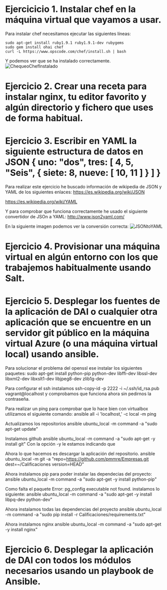 # Ejercicicio 1. Instalar chef en la máquina virtual que vayamos a usar.
Para instalar chef necesitamos ejecutar las siguientes líneas:

```
sudo apt-get install ruby1.9.1 ruby1.9.1-dev rubygems
sudo gem install ohai chef
curl -L https://www.opscode.com/chef/install.sh | bash
```

Y podemos ver que se ha instalado correctamente.
![ChequeoChefInstalado](http://i393.photobucket.com/albums/pp14/pmmre/CC/Ejercicios%20Tema%202%20CC/Seleccioacuten_038_zpssk9xlxig.png)

# Ejercicio 2. Crear una receta para instalar nginx, tu editor favorito y algún directorio y fichero que uses de forma habitual.


# Ejercicio 3. Escribir en YAML la siguiente estructura de datos en JSON { uno: "dos", tres: [ 4, 5, "Seis", { siete: 8, nueve: [ 10, 11 ] } ] }

Para realizar este ejercicio he buscado información de wikipedia de JSON y YAML de los siguientes enlaces:
https://es.wikipedia.org/wiki/JSON

https://es.wikipedia.org/wiki/YAML

Y para comprobar que funciona correctamente he usado el siguiente convertidor de JSOn a YAML:
http://www.json2yaml.com/

En la siguiente imagen podemos ver la conversión correcta:
![JSONtoYAML](http://i393.photobucket.com/albums/pp14/pmmre/CC/Ejercicios%20Tema%202%20CC/Seleccioacuten_009_zpszh8k4pwj.png)


# Ejercicio 4. Provisionar una máquina virtual en algún entorno con los que trabajemos habitualmente usando Salt.

# Ejercicio 5. Desplegar los fuentes de la aplicación de DAI o cualquier otra aplicación que se encuentre en un servidor git público en la máquina virtual Azure (o una máquina virtual local) usando ansible.

Para solucionar el problema del openssl ese instalar los siguientes paquetes:
sudo apt-get install python-pip python-dev libffi-dev libssl-dev libxml2-dev libxslt1-dev libjpeg8-dev zlib1g-dev

Para configurar el ssh instalamos ssh-copy-id -p 2222 -i ~/.ssh/id_rsa.pub vagrant@localhost y comprobamos que funciona ahora sin pedirnos la contraseña.

Para realizar un ping para comprobar que lo hace bien con virtualbox utilizamos el siguiente comando:
ansible all -i 'localhost,' -c local -m ping





Actualizamos los repositorios
ansible ubuntu_local -m command -a "sudo apt-get update"

Instalamos github
ansible ubuntu_local -m command -a "sudo apt-get -y install git"
Con la opción -y le estamos indicando que

Ahora lo que hacemos es descargar la aplicación del repositorio.
ansible ubuntu_local -m git -a "repo=https://github.com/pmmre/Empresas.git dest=~/Calificaciones version=HEAD"

Ahora instalamos pip para poder instalar las dependecias del proyecto:
ansible ubuntu_local -m command -a "sudo apt-get -y install python-pip"

Como falta el paquete Error: pg_config executable not found.
instalamos lo siguiente:
ansible ubuntu_local -m command -a "sudo apt-get -y install libpq-dev python-dev"

Ahora instalamos todas las dependencias del proyecto
ansible ubuntu_local -m command -a "sudo pip install -r Calificaciones/requirements.txt"

Ahora instalamos nginx
ansible ubuntu_local -m command -a "sudo apt-get -y install nginx"

# Ejercicio 6. Desplegar la aplicación de DAI con todos los módulos necesarios usando un playbook de Ansible.


